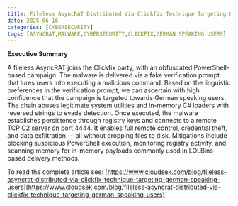 ```yaml
---
title: Fileless AsyncRAT Distributed Via Clickfix Technique Targeting German Speaking Users
date: 2025-06-16
categories: [CYBERSECURITY]
tags: [ASYNCRAT,MALWARE,CYBERSECURITY,CLICKFIX,GERMAN SPEAKING USERS]
---
```


**Executive Summary**

A fileless AsyncRAT joins the Clickfix party, with an obfuscated PowerShell-based campaign. The malware is delivered via a fake verification prompt that lures users into executing a malicious command. Based on the linguistic preferences in the verification prompt, we can ascertain with high confidence that the campaign is targeted towards German speaking users. The chain abuses legitimate system utilities and in-memory C# loaders with reversed strings to evade detection. Once executed, the malware establishes persistence through registry keys and connects to a remote TCP C2 server on port 4444. It enables full remote control, credential theft, and data exfiltration — all without dropping files to disk. Mitigations include blocking suspicious PowerShell execution, monitoring registry activity, and scanning memory for in-memory payloads commonly used in LOLBins-based delivery methods.

To read the complete article see:
[https://www.cloudsek.com/blog/fileless-asyncrat-distributed-via-clickfix-technique-targeting-german-speaking-users](https://www.cloudsek.com/blog/fileless-asyncrat-distributed-via-clickfix-technique-targeting-german-speaking-users)